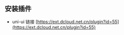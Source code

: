 ## 安装插件
- uni-ui
链接 [https://ext.dcloud.net.cn/plugin?id=55](https://ext.dcloud.net.cn/plugin?id=55)